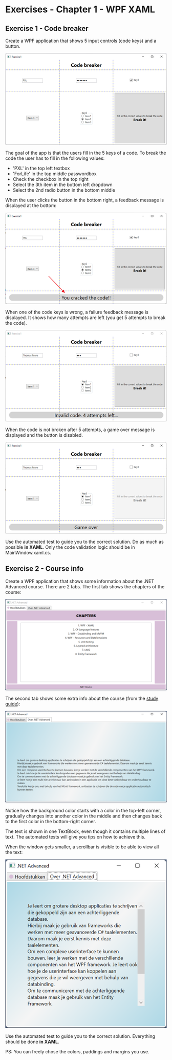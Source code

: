 # Exercises - Chapter 1 - WPF XAML

## Exercise 1 - Code breaker
Create a WPF application that shows 5 input controls (code keys) and a button.

![alt text][img_exercise1_start]
 
The goal of the app is that the users fill in the 5 keys of a code.
To break the code the user has to fill in the following values:
* 'PXL' in the top left textbox
* 'ForLife' in the top middle passwordbox
* Check the checkbox in the top right
* Select the 3th item in the bottom left dropdown
* Select the 2nd radio button in the bottom middle

When the user clicks the button in the bottom right, a feedback message is displayed at the bottom:

![alt text][img_exercise1_success]

When one of the code keys is wrong, a failure feedback message is displayed. It shows how many attempts are left (you get 5 attempts to break the code).

![alt text][img_exercise1_failure]

When the code is not broken after 5 attempts, a game over message is displayed and the button is disabled.

![alt text][img_exercise1_gameover]

Use the automated test to guide you to the correct solution.
Do as much as possible **in XAML**. Only the code validation logic should be in MainWindow.xaml.cs.

## Exercise 2 - Course info
Create a WPF application that shows some information about the .NET Advanced course.
There are 2 tabs. The first tab shows the chapters of the course:

![alt text][img_exercise2_chapters]
 
The second tab shows some extra info about the course (from the [study guide](https://ibamaflexweb.pxl.be/BMFUIDetailxOLOD.aspx?b=1&c=1&a=79913)):

![alt text][img_exercise2_about_large]

Notice how the background color starts with a color in the top-left corner, gradually changes into another color in the middle and then changes back to the first color in the bottom-right corner.

The text is shown in one TextBlock, even though it contains multiple lines of text.
The automated tests will give you tips on how to achieve this.

When the window gets smaller, a scrollbar is visible to be able to view all the text:

![alt text][img_exercise2_about_small]

Use the automated test to guide you to the correct solution.
Everything should be done **in XAML**.

PS: You can freely chose the colors, paddings and margins you use.

[img_exercise1_start]:images/exercise1_mainwindow_start.png "MainWindow at start"
[img_exercise1_success]:images/exercise1_mainwindow_success.png "MainWindow when code is broken"
[img_exercise1_failure]:images/exercise1_mainwindow_failure.png "MainWindow after invalid attempt"
[img_exercise1_gameover]:images/exercise1_mainwindow_gamover.png "MainWindow game over"

[img_exercise2_chapters]:images/exercise2_mainwindow_chapters.png "MainWindow - Chapters"
[img_exercise2_about_large]:images/exercise2_mainwindow_about_large.png "MainWindow - About (large)"
[img_exercise2_about_small]:images/exercise2_mainwindow_about_small.png "MainWindow - About (small)"